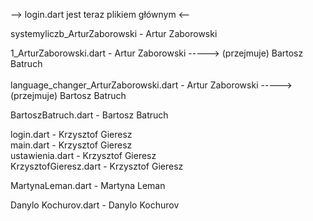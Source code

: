 -->   login.dart jest teraz plikiem głównym   <--

systemyliczb_ArturZaborowski - Artur Zaborowski </br>


1_ArturZaborowski.dart - Artur Zaborowski -----> (przejmuje) Bartosz Batruch</br>    
language_changer_ArturZaborowski.dart - Artur Zaborowski -----> (przejmuje) Bartosz Batruch</br>    

BartoszBatruch.dart - Bartosz Batruch </br>


login.dart - Krzysztof Gieresz </br>
main.dart - Krzysztof Gieresz </br>
ustawienia.dart - Krzysztof Gieresz </br>
KrzysztofGieresz.dart - Krzysztof Gieresz </br>


MartynaLeman.dart - Martyna Leman </br>


Danylo Kochurov.dart - Danylo Kochurov </br>

